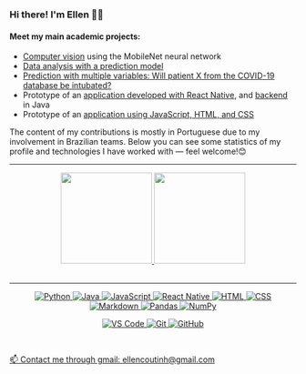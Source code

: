 ### Hi there! I'm Ellen 👋🏼
#### Meet my main academic projects:
- [Computer vision](https://github.com/insper-classroom/robotica-aps-23-1-carlosepy.git) using the MobileNet neural network
- [Data analysis with a prediction model](https://github.com/ellencoutinho/MovimentacaoDolar.git)
- [Prediction with multiple variables: Will patient X from the COVID-19 database be intubated?](https://github.com/insper-classroom/22-2b-cd-p2-ellen_alexia.git)
- Prototype of an [application developed with React Native](https://github.com/desagil-2023-1/projeto1-b1-frontend.git), and [backend](https://github.com/desagil-2023-1/projeto1-b1-backend.git) in Java
- Prototype of an [application using JavaScript, HTML, and CSS](https://github.com/ellencoutinho/FisyApp.git)
  
The content of my contributions is mostly in Portuguese due to my involvement in Brazilian teams. Below you can see some statistics of my profile and technologies I have worked with — feel welcome!😊

<div align="center">
  <a href="https://github.com/ellencoutinho">
  <hr>
  <img height="160em" src="https://github-readme-stats.vercel.app/api?username=ellencoutinho&show_icons=true&theme=dracula&include_all_commits=true&count_private=true"/>
  <img height="160em" src="https://github-readme-stats.vercel.app/api/top-langs/?username=ellencoutinho&layout=compact&langs_count=16&theme=dracula"/>
</div>

<br>
<hr>
<div style="max-width:68rem;" align="center">
  
![Python](https://img.shields.io/badge/python%20-%2314354C.svg?&style=for-the-badge&logo=python&logoColor=white)
![Java](https://img.shields.io/badge/java-%23ED8B00.svg?&style=for-the-badge&logo=java&logoColor=white)
![JavaScript](https://img.shields.io/badge/javascript%20-%23323330.svg?&style=for-the-badge&logo=javascript&logoColor=%23F7DF1E)
![React Native](https://img.shields.io/badge/React_Native-8A2BE2.svg?&style=for-the-badge&logoColor=white)
![HTML](https://img.shields.io/badge/html%20-%23E34F26.svg?&style=for-the-badge)
![CSS](https://img.shields.io/badge/css%20-%231572B6.svg?&style=for-the-badge)
![Markdown](https://img.shields.io/badge/markdown-%23000000.svg?&style=for-the-badge&logo=markdown&logoColor=white)
![Pandas](https://img.shields.io/badge/pandas%20-%2314354C.svg?&style=for-the-badge&logo=pandas&logoColor=white)
![NumPy](https://img.shields.io/badge/numpy%20-%23013243.svg?&style=for-the-badge&logo=numpy&logoColor=white)

![VS Code](https://img.shields.io/badge/-VS%20Code-007ACC?style=for-the-badge&logo=visual-studio-code&logoColor=ffffff)
![Git](https://img.shields.io/badge/git%20-%23F05033.svg?&style=for-the-badge&logo=git&logoColor=white)
![GitHub](https://img.shields.io/badge/github%20-%23121011.svg?&style=for-the-badge&logo=github&logoColor=white)
</div>
<br>

📫 Contact me through gmail: ellencoutinh@gmail.com
